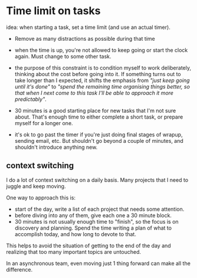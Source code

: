 # Time limit on tasks

idea: when starting a task, set a time limit (and use an actual timer).

- Remove as many distractions as possible during that time
- when the time is up, you're not allowed to keep going or start the clock again. Must change to some other task.
- the purpose of this constraint is to condition myself to work deliberately, thinking about the cost before going into it. If something turns out to take longer than I expected, it shifts the emphasis from _"just keep going until it's done"_ to _"spend the remaining time organising things better, so that when I next come to this task I'll be able to approach it more predictably"_.

- 30 minutes is a good starting place for new tasks that I'm not sure about. That's enough time to either complete a short task, or prepare myself for a longer one.

- it's ok to go past the timer if you're just doing final stages of wrapup, sending email, etc. But shouldn't go beyond a couple of minutes, and shouldn't introduce anything new.

## context switching

I do a lot of context switching on a daily basis. Many projects that I need to juggle and keep moving.

One way to approach this is:

- start of the day, write a list of each project that needs some attention.
- before diving into any of them, give each one a 30 minute block.
- 30 minutes is not usually enough time to "finish", so the focus is on discovery and planning. Spend the time writing a plan of what to accomplish today, and how long to devote to that.

This helps to avoid the situation of getting to the end of the day and realizing that too many important topics are untouched.

In an asynchronous team, even moving just 1 thing forward can make all the difference.
